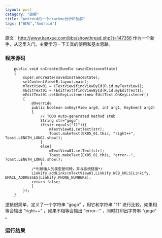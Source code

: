```yaml
---
layout: post
category: "破解"
title: "Android的一个crackme分析和破解"
tags: ["破解","Android"]
---
```

原文：http://www.kanxue.com/bbs/showthread.php?t=147356
作为一个新手，从这里入门。主要学习一下工具的使用和基本思路。

### 程序源码 ###

```
	public void onCreate(Bundle savedInstanceState) 
  	{ 
    	super.onCreate(savedInstanceState); 
    	setContentView(R.layout.main); 
    	mTextView01 = (TextView)findViewById(R.id.myTextView1);
    	mEditText01 = (EditText)findViewById(R.id.myEditText1); 
    	mEditText01.setOnKeyListener(new EditText.OnKeyListener() 
    	{ 
      		@Override 
      		public boolean onKey(View arg0, int arg1, KeyEvent arg2)
      		{
        		// TODO Auto-generated method stub
        		String str="gogo";
        		if(str.equals("11")){
          			mTextView01.setText(str);
          			Toast.makeText(EX05_01.this, "right++", Toast.LENGTH_LONG).show();
        		}
        		else{
          			mTextView01.setText(str); 
          			Toast.makeText(EX05_01.this, "error--", Toast.LENGTH_LONG).show();
        		}
        	/*判断输入的类型是何种，并与系统链接*/
        	Linkify.addLinks(mTextView01,Linkify.WEB_URLS|Linkify. EMAIL_ADDRESSES|Linkify.PHONE_NUMBERS);
        	return false;
        	} 
      	});
	}
```
逻辑很简单，定义了一个字符串 "gogo" ，用它和字符串 "11" 进行比较，如果相等会输出 “right++” ，如果不相等会输出 “error--” ，同时打印出字符串 “gogo” 。

### 运行结果 ###
